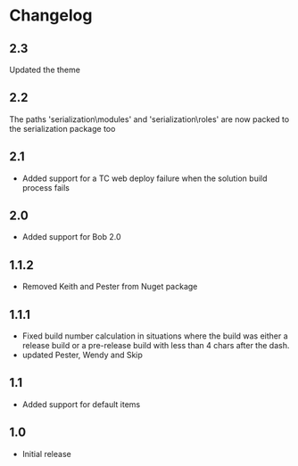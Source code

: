 # Changelog

## 2.3
Updated the theme

## 2.2
The paths 'serialization\modules' and 'serialization\roles' are now packed to the serialization package too

## 2.1
* Added support for a TC web deploy failure when the solution build process fails

## 2.0
* Added support for Bob 2.0

## 1.1.2
* Removed Keith and Pester from Nuget package

## 1.1.1
* Fixed build number calculation in situations where the build was either a 
  release build or a pre-release build with less than 4 chars after the dash.
* updated Pester, Wendy and Skip

## 1.1
* Added support for default items

## 1.0
* Initial release

